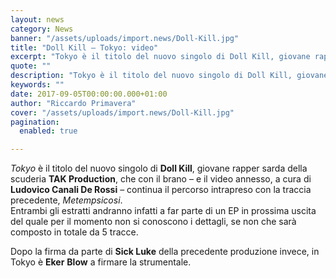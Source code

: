 ```yaml
---
layout: news
category: News
banner: "/assets/uploads/import.news/Doll-Kill.jpg"
title: "Doll Kill – Tokyo: video"
excerpt: "Tokyo è il titolo del nuovo singolo di Doll Kill, giovane rapper sarda della scuderia TAK Production, che con il brano – e il video annesso, a cura di Ludovico Canali De Rossi – continua il percorso intrapreso con la traccia precedente, Metempsicosi. Entrambi gli estratti andranno infatti a far parte di un EP in [&hellip"
quote: ""
description: "Tokyo è il titolo del nuovo singolo di Doll Kill, giovane rapper sarda della scuderia TAK Production, che con il brano – e il video annesso, a cura di Ludovico Canali De Rossi – continua il percorso intrapreso con la traccia precedente, Metempsicosi. Entrambi gli estratti andranno infatti a far parte di un EP in [&hellip"
keywords: ""
date: 2017-09-05T00:00:00.000+01:00
author: "Riccardo Primavera"
cover: "/assets/uploads/import.news/Doll-Kill.jpg"
pagination:
  enabled: true

---
```


_Tokyo_ è il titolo del nuovo singolo di **Doll Kill**, giovane rapper sarda della scuderia **TAK Production**, che con il brano – e il video annesso, a cura di **Ludovico Canali De Rossi** – continua il percorso intrapreso con la traccia precedente, _Metempsicosi_.  
Entrambi gli estratti andranno infatti a far parte di un EP in prossima uscita del quale per il momento non si conoscono i dettagli, se non che sarà composto in totale da 5 tracce.

Dopo la firma da parte di **Sick Luke** della precedente produzione invece, in Tokyo è **Eker** **Blow** a firmare la strumentale.